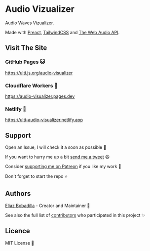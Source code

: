 # Audio Vizualizer

Audio Waves Vizualizer.

Made with [Preact](https://preactjs.com), [TailwindCSS](https://tailwindcss.com)
and
[The Web Audio API](https://developer.mozilla.org/en-US/docs/Web/API/Web_Audio_API).

## Visit The Site

### GitHub Pages 🐱

https://ulti.js.org/audio-visualizer

### Cloudflare Workers 👷

https://audio-visualizer.pages.dev

### Netlify 🧀

https://ulti-audio-visualizer.netlify.app

## Support

Open an Issue, I will check it a soon as possible 👀

If you want to hurry me up a bit
[send me a tweet](https://twitter.com/UltiRequiem) 😆

Consider [supporting me on Patreon](https://patreon.com/UltiRequiem) if you like
my work 🙏

Don't forget to start the repo ⭐

## Authors

[Eliaz Bobadilla](https://ultirequiem.com) - Creator and Maintainer 💪

See also the full list of
[contributors](https://github.com/UltiRequiem/fibonacci.ultirequiem.com/contributors)
who participated in this project ✨

## Licence

MIT License 📄

